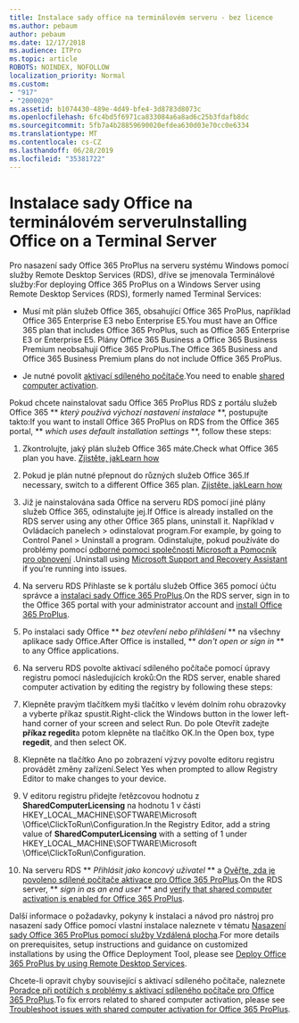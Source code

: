 ```yaml
---
title: Instalace sady office na terminálovém serveru - bez licence
ms.author: pebaum
author: pebaum
ms.date: 12/17/2018
ms.audience: ITPro
ms.topic: article
ROBOTS: NOINDEX, NOFOLLOW
localization_priority: Normal
ms.custom:
- "917"
- "2000020"
ms.assetid: b1074430-489e-4d49-bfe4-3d8783d8073c
ms.openlocfilehash: 6fc4bd5f6971ca833084a6a8ad6c25b3fdafb8dc
ms.sourcegitcommit: 5fb7a4b28859690020efdea630d03e70cc0e6334
ms.translationtype: MT
ms.contentlocale: cs-CZ
ms.lasthandoff: 06/28/2019
ms.locfileid: "35381722"
---
```

# <a name="installing-office-on-a-terminal-server"></a><span data-ttu-id="75c4f-102">Instalace sady Office na terminálovém serveru</span><span class="sxs-lookup"><span data-stu-id="75c4f-102">Installing Office on a Terminal Server</span></span>

<span data-ttu-id="75c4f-103">Pro nasazení sady Office 365 ProPlus na serveru systému Windows pomocí služby Remote Desktop Services (RDS), dříve se jmenovala Terminálové služby:</span><span class="sxs-lookup"><span data-stu-id="75c4f-103">For deploying Office 365 ProPlus on a Windows Server using Remote Desktop Services (RDS), formerly named Terminal Services:</span></span>
  
- <span data-ttu-id="75c4f-104">Musí mít plán služeb Office 365, obsahující Office 365 ProPlus, například Office 365 Enterprise E3 nebo Enterprise E5.</span><span class="sxs-lookup"><span data-stu-id="75c4f-104">You must have an Office 365 plan that includes Office 365 ProPlus, such as Office 365 Enterprise E3 or Enterprise E5.</span></span> <span data-ttu-id="75c4f-105">Plány Office 365 Business a Office 365 Business Premium neobsahují Office 365 ProPlus.</span><span class="sxs-lookup"><span data-stu-id="75c4f-105">The Office 365 Business and Office 365 Business Premium plans do not include Office 365 ProPlus.</span></span>

- <span data-ttu-id="75c4f-106">Je nutné povolit [aktivací sdíleného počítače](https://docs.microsoft.com/DeployOffice/overview-of-shared-computer-activation-for-office-365-proplus).</span><span class="sxs-lookup"><span data-stu-id="75c4f-106">You need to enable [shared computer activation](https://docs.microsoft.com/DeployOffice/overview-of-shared-computer-activation-for-office-365-proplus).</span></span>

<span data-ttu-id="75c4f-107">Pokud chcete nainstalovat sadu Office 365 ProPlus RDS z portálu služeb Office 365 \*\* *který používá výchozí nastavení instalace* \*\*, postupujte takto:</span><span class="sxs-lookup"><span data-stu-id="75c4f-107">If you want to install Office 365 ProPlus on RDS from the Office 365 portal, \*\* *which uses default installation settings* \*\*, follow these steps:</span></span>
  
1. <span data-ttu-id="75c4f-108">Zkontrolujte, jaký plán služeb Office 365 máte.</span><span class="sxs-lookup"><span data-stu-id="75c4f-108">Check what Office 365 plan you have.</span></span> [<span data-ttu-id="75c4f-109">Zjistěte, jak</span><span class="sxs-lookup"><span data-stu-id="75c4f-109">Learn how</span></span>](https://docs.microsoft.com/office365/admin/admin-overview/what-subscription-do-i-have)

2. <span data-ttu-id="75c4f-110">Pokud je plán nutné přepnout do různých služeb Office 365.</span><span class="sxs-lookup"><span data-stu-id="75c4f-110">If necessary, switch to a different Office 365 plan.</span></span> [<span data-ttu-id="75c4f-111">Zjistěte, jak</span><span class="sxs-lookup"><span data-stu-id="75c4f-111">Learn how</span></span>](https://docs.microsoft.com/office365/admin/subscriptions-and-billing/switch-to-a-different-plan)

3. <span data-ttu-id="75c4f-112">Již je nainstalována sada Office na serveru RDS pomocí jiné plány služeb Office 365, odinstalujte jej.</span><span class="sxs-lookup"><span data-stu-id="75c4f-112">If Office is already installed on the RDS server using any other Office 365 plans, uninstall it.</span></span> <span data-ttu-id="75c4f-113">Například v Ovládacích panelech \> odinstalovat program.</span><span class="sxs-lookup"><span data-stu-id="75c4f-113">For example, by going to Control Panel \> Uninstall a program.</span></span> <span data-ttu-id="75c4f-114">Odinstalujte, pokud používáte do problémy pomocí [odborné pomoci společnosti Microsoft a Pomocník pro obnovení](https://aka.ms/SARA-OfficeUninstall-Alchemy) .</span><span class="sxs-lookup"><span data-stu-id="75c4f-114">Uninstall using [Microsoft Support and Recovery Assistant](https://aka.ms/SARA-OfficeUninstall-Alchemy) if you're running into issues.</span></span>

4. <span data-ttu-id="75c4f-115">Na serveru RDS Přihlaste se k portálu služeb Office 365 pomocí účtu správce a [instalaci sady Office 365 ProPlus](https://portal.office.com/OLS/MySoftware.aspx).</span><span class="sxs-lookup"><span data-stu-id="75c4f-115">On the RDS server, sign in to the Office 365 portal with your administrator account and [install Office 365 ProPlus](https://portal.office.com/OLS/MySoftware.aspx).</span></span>

5. <span data-ttu-id="75c4f-116">Po instalaci sady Office \*\* *bez otevření nebo přihlášení* \*\* na všechny aplikace sady Office.</span><span class="sxs-lookup"><span data-stu-id="75c4f-116">After Office is installed, \*\* *don't open or sign in* \*\* to any Office applications.</span></span>

6. <span data-ttu-id="75c4f-117">Na serveru RDS povolte aktivací sdíleného počítače pomocí úpravy registru pomocí následujících kroků:</span><span class="sxs-lookup"><span data-stu-id="75c4f-117">On the RDS server, enable shared computer activation by editing the registry by following these steps:</span></span>

1. <span data-ttu-id="75c4f-118">Klepněte pravým tlačítkem myši tlačítko v levém dolním rohu obrazovky a vyberte příkaz spustit.</span><span class="sxs-lookup"><span data-stu-id="75c4f-118">Right-click the Windows button in the lower left-hand corner of your screen and select Run.</span></span> <span data-ttu-id="75c4f-119">Do pole Otevřít zadejte **příkaz regedit**a potom klepněte na tlačítko OK.</span><span class="sxs-lookup"><span data-stu-id="75c4f-119">In the Open box, type **regedit**, and then select OK.</span></span>

2. <span data-ttu-id="75c4f-120">Klepněte na tlačítko Ano po zobrazení výzvy povolte editoru registru provádět změny zařízení.</span><span class="sxs-lookup"><span data-stu-id="75c4f-120">Select Yes when prompted to allow Registry Editor to make changes to your device.</span></span>

3. <span data-ttu-id="75c4f-121">V editoru registru přidejte řetězcovou hodnotu z **SharedComputerLicensing** na hodnotu 1 v části HKEY_LOCAL_MACHINE\SOFTWARE\Microsoft \Office\ClickToRun\Configuration.</span><span class="sxs-lookup"><span data-stu-id="75c4f-121">In the Registry Editor, add a string value of **SharedComputerLicensing** with a setting of 1 under HKEY_LOCAL_MACHINE\SOFTWARE\Microsoft \Office\ClickToRun\Configuration.</span></span>

7. <span data-ttu-id="75c4f-122">Na serveru RDS \*\* *Přihlásit jako koncový uživatel* \*\* a [Ověřte, zda je povoleno sdílené počítače aktivace pro Office 365 ProPlus](https://docs.microsoft.com/DeployOffice/troubleshoot-issues-with-shared-computer-activation-for-office-365-proplus#verify-that-activation-for-office-365-proplus-succeeded).</span><span class="sxs-lookup"><span data-stu-id="75c4f-122">On the RDS server, \*\* *sign in as an end user* \*\* and [verify that shared computer activation is enabled for Office 365 ProPlus](https://docs.microsoft.com/DeployOffice/troubleshoot-issues-with-shared-computer-activation-for-office-365-proplus#verify-that-activation-for-office-365-proplus-succeeded).</span></span>

<span data-ttu-id="75c4f-123">Další informace o požadavky, pokyny k instalaci a návod pro nástroj pro nasazení sady Office pomocí vlastní instalace naleznete v tématu [Nasazení sady Office 365 ProPlus pomocí služby Vzdálená plocha](https://docs.microsoft.com/DeployOffice/deploy-office-365-proplus-by-using-remote-desktop-services).</span><span class="sxs-lookup"><span data-stu-id="75c4f-123">For more details on prerequisites, setup instructions and guidance on customized installations by using the Office Deployment Tool, please see [Deploy Office 365 ProPlus by using Remote Desktop Services](https://docs.microsoft.com/DeployOffice/deploy-office-365-proplus-by-using-remote-desktop-services).</span></span>
  
<span data-ttu-id="75c4f-124">Chcete-li opravit chyby související s aktivací sdíleného počítače, naleznete [Poradce při potížích s problémy s aktivací sdíleného počítače pro Office 365 ProPlus](https://docs.microsoft.com/DeployOffice/troubleshoot-issues-with-shared-computer-activation-for-office-365-proplus).</span><span class="sxs-lookup"><span data-stu-id="75c4f-124">To fix errors related to shared computer activation, please see [Troubleshoot issues with shared computer activation for Office 365 ProPlus](https://docs.microsoft.com/DeployOffice/troubleshoot-issues-with-shared-computer-activation-for-office-365-proplus).</span></span>
  